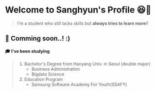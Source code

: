 # Welcome to Sanghyun's Profile 😆👋

>   I'm a student who still lacks skills but **always tries to learn more**!!



## 📌 Comming soon..! :)



#### 🎓 I've been studying

>   1.   Bachelor's Degree from Hanyang Univ. in Seoul (double major)
>        *   Business Administration
>        *   Bigdata Science
>   2.   Education Program
>        *   Samsung Software Academy For Youth(SSAFY)
